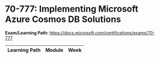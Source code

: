 # 70-777: Implementing Microsoft Azure Cosmos DB Solutions

**Exam/Learning Path:** https://docs.microsoft.com/certifications/exams/70-777

| **Learning Path** | **Module** | **Week** |
|-|-|-|
